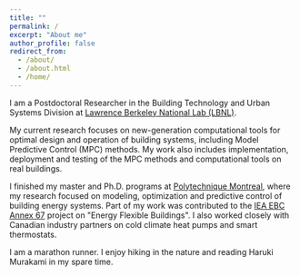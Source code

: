 ```yaml
---
title: ""
permalink: /
excerpt: "About me"
author_profile: false
redirect_from:
  - /about/
  - /about.html
  - /home/
---
```

I am a Postdoctoral Researcher in the Building Technology and Urban Systems Division at [Lawrence Berkeley National Lab (LBNL)](http://www.lbl.gov).

My current research focuses on new-generation computational tools for optimal design and operation of building systems, including Model Predictive Control (MPC) methods. My work also includes implementation, deployment and testing of the MPC methods and computational tools on real buildings.

I finished my master and Ph.D. programs at [Polytechnique Montreal](http://www.polymtl.ca), where my research focused on modeling, optimization and predictive control of building energy systems. Part of my work was contributed to the [IEA EBC Annex 67](http://www.annex67.org/) project on "Energy Flexible Buildings". I also worked closely with Canadian industry partners on cold climate heat pumps and smart thermostats.

I am a marathon runner. I enjoy hiking in the nature and reading Haruki Murakami in my spare time.
